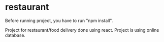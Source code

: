 # restaurant
Before running project, you have to run "npm install".

Project for restaurant/food delivery done using react.
Project is using online database.
